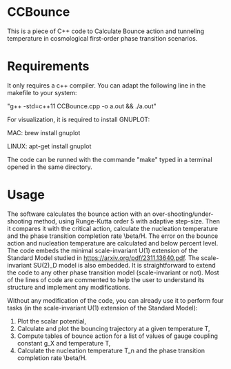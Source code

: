 # CCBounce
This is a piece of C++ code to Calculate Bounce action and tunneling temperature in cosmological first-order phase transition scenarios.

# Requirements

It only requires a c++ compiler. 	You can adapt the following line in the makefile to your system:

"g++  -std=c++11 CCBounce.cpp -o a.out && ./a.out"

For visualization, it is required to install GNUPLOT:

MAC: brew install gnuplot

LINUX: apt-get install gnuplot

The code can be runned with the commande "make" typed in a terminal opened in the same directory.

# Usage

The software calculates the bounce action with an over-shooting/under-shooting method, using Runge-Kutta order 5 with adaptive step-size.
Then it compares it with the critical action, calculate the nucleation temperature and the phase transition completion rate \beta/H.
The error on the bounce action and nucleation temperature are calculated and below percent level.
The code embeds the minimal scale-invariant U(1) extension of the Standard Model studied in https://arxiv.org/pdf/2311.13640.pdf.
The scale-invariant SU(2)_D model is also embedded.
It is straightforward to extend the code to any other phase transition model (scale-invariant or not).
Most of the lines of code are commented to help the user to understand its structure and implement any modifications.

Without any modification of the code, you can already use it to perform four tasks (in the scale-invariant U(1) extension of the Standard Model):
1) Plot the scalar potential,
2) Calculate and plot the bouncing trajectory at a given temperature T,
3) Compute tables of bounce action for a list of values of gauge coupling constant g_X and temperature T,
4) Calculate the nucleation temperature T_n and the phase transition completion rate \beta/H.
